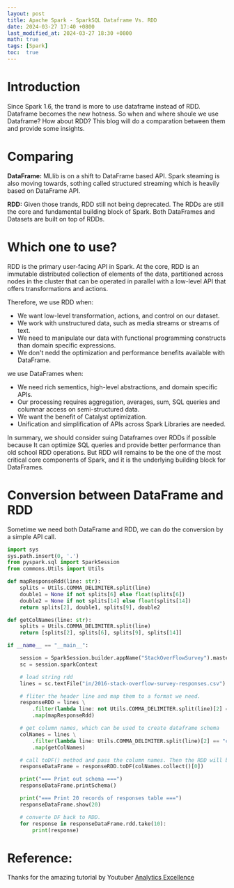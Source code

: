 ```yaml
---
layout: post
title: Apache Spark - SparkSQL Dataframe Vs. RDD
date: 2024-03-27 17:40 +0800
last_modified_at: 2024-03-27 18:30 +0800
math: true
tags: [Spark]
toc:  true
---
```


# Introduction

Since Spark 1.6, the trand is more to use dataframe instead of RDD. Dataframe becomes the new hotness. So when and where shoule we use Dataframe? How about RDD? This blog will do a comparation between them and provide some insights.

# Comparing
**DataFrame:** MLlib is on a shift to DataFrame based API. Spark steaming is also moving towards, sothing called structured streaming which is heavily based on DataFrame API.

**RDD:** Given those trands, RDD still not being deprecated. The RDDs are still the core and fundamental building block of Spark. Both DataFrames and Datasets are built on top of RDDs.

# Which one to use?

RDD is the primary user-facing API in Spark. At the core, RDD is an immutable distributed collection of elements of the data, partitioned across nodes in the cluster that can be operated in parallel with  a low-level API that offers transformations and actions.

Therefore, we use RDD when:
- We want low-level transformation, actions, and control on our dataset.
- We work with unstructured data, such as media streams or streams of text.
- We need to manipulate our data with functional programming constructs than domain specific expressions.
- We don't nedd the optimization and performance benefits available with DataFrame.

we use DataFrames when:

- We need rich sementics, high-level abstractions, and domain specific APIs.
- Our processing requires aggregation, averages, sum, SQL queries and columnar access on semi-structured data.
- We want the benefit of Catalyst optimization.
- Unification and simplification of APIs across Spark Libraries are needed.


In summary, we should consider suing Dataframes over RDDs if possible because It can optimize SQL queries and provide better performance than old school RDD operations. But RDD will remains to be the one of the most critical core components of Spark, and it is the underlying building block for DataFrames.

# Conversion between DataFrame and RDD

Sometime we need both DataFrame and RDD, we can do the conversion by a simple API call.

```python
import sys
sys.path.insert(0, '.')
from pyspark.sql import SparkSession
from commons.Utils import Utils

def mapResponseRdd(line: str):
    splits = Utils.COMMA_DELIMITER.split(line)
    double1 = None if not splits[6] else float(splits[6])
    double2 = None if not splits[14] else float(splits[14])
    return splits[2], double1, splits[9], double2

def getColNames(line: str):
    splits = Utils.COMMA_DELIMITER.split(line)
    return [splits[2], splits[6], splits[9], splits[14]]

if __name__ == "__main__":

    session = SparkSession.builder.appName("StackOverFlowSurvey").master("local[*]").getOrCreate()
    sc = session.sparkContext

    # load string rdd
    lines = sc.textFile("in/2016-stack-overflow-survey-responses.csv")

    # fliter the header line and map them to a format we need.
    responseRDD = lines \
        .filter(lambda line: not Utils.COMMA_DELIMITER.split(line)[2] == "country") \
        .map(mapResponseRdd)    

    # get column names, which can be used to create dataframe schema
    colNames = lines \
        .filter(lambda line: Utils.COMMA_DELIMITER.split(line)[2] == "country") \
        .map(getColNames)

    # call toDF() method and pass the column names. Then the RDD will be converted to DataFrame.
    responseDataFrame = responseRDD.toDF(colNames.collect()[0])

    print("=== Print out schema ===")
    responseDataFrame.printSchema()

    print("=== Print 20 records of responses table ===")
    responseDataFrame.show(20)

    # converte DF back to RDD.
    for response in responseDataFrame.rdd.take(10):
        print(response)
```

# Reference:

Thanks for the amazing tutorial by Youtuber [Analytics Excellence](https://www.youtube.com/watch?v=W__Jk83gOyo&list=PL0hSJrxggIQr6wA8buIn1Yxu810ugGed-&index=37)


